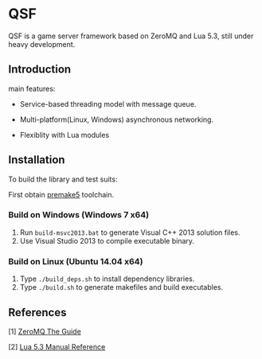 # QSF

QSF is a game server framework based on ZeroMQ and Lua 5.3, still under heavy development.

## Introduction

main features:

* Service-based threading model with message queue.

* Multi-platform(Linux, Windows) asynchronous networking.

* Flexiblity with Lua modules


## Installation

To build the library and test suits:

First obtain [premake5](http://premake.github.io/download.html) toolchain.

### Build on Windows (Windows 7 x64)

1. Run `build-msvc2013.bat` to generate Visual C++ 2013 solution files.
2. Use Visual Studio 2013 to compile executable binary.

### Build on Linux (Ubuntu 14.04 x64)

1. Type `./build_deps.sh` to install dependency libraries.
2. Type `./build.sh` to generate makefiles and build executables.


## References

[1] [ZeroMQ The Guide](http://zguide.zeromq.org/page:all)

[2] [Lua 5.3 Manual Reference](http://www.lua.org/manual/5.3/)
